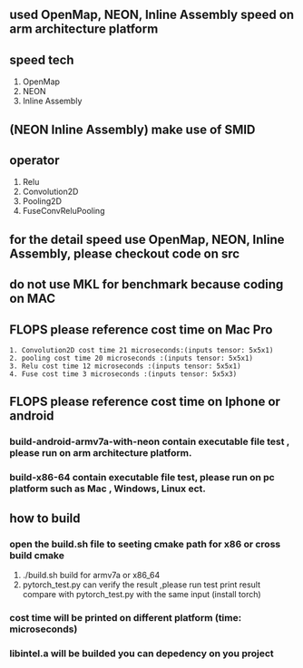 ## used OpenMap, NEON, Inline Assembly speed on arm architecture platform

## speed tech
1. OpenMap
2. NEON
3. Inline Assembly
## (NEON Inline Assembly) make use of SMID 
## operator
1. Relu
2. Convolution2D
3. Pooling2D
4. FuseConvReluPooling

## for the detail speed use OpenMap, NEON, Inline Assembly, please checkout code on src

## do not use MKL for benchmark because coding on MAC  

## FLOPS please reference cost time on Mac Pro 
    1. Convolution2D cost time 21 microseconds:(inputs tensor: 5x5x1)
    2. pooling cost time 20 microseconds :(inputs tensor: 5x5x1)
    3. Relu cost time 12 microseconds :(inputs tensor: 5x5x1)
    4. Fuse cost time 3 microseconds :(inputs tensor: 5x5x3)
## FLOPS please reference cost time on Iphone or android 
    


### build-android-armv7a-with-neon contain executable file test , please run on arm architecture platform.
### build-x86-64 contain executable file test, please run on pc platform such as Mac , Windows, Linux ect.

## how to build 
### open the build.sh file to seeting cmake path for x86 or cross build cmake

1. ./build.sh build for armv7a or x86_64
2. pytorch_test.py can verify the result ,please run test print result compare with pytorch_test.py with the same input (install torch)


### cost time will be printed on different platform (time: microseconds)

### libintel.a will be builded you can depedency on you project


